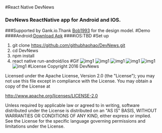 #React Native DevNews
### DevNews ReactNative app for Android and IOS.
###Supported by Gank.io.Thank [Bob1993](https://github.com/Bob1993/React-Native-Gank) for the design model. 
#Demo
####Android:[Download Apk](https://github.com/githubhaohao/DevNews/raw/master/rcf/app-debug.apk)
####iOS:TBD
#Set up
1. git clone https://github.com/githubhaohao/DevNews.git
2. cd DevNews
3. npm install
4. react native run-android/ios
#Gif
![img1](https://github.com/githubhaohao/DevNews/blob/master/rcf/img0.gif)
![img1](https://github.com/githubhaohao/DevNews/blob/master/rcf/img1.gif)
![img1](https://github.com/githubhaohao/DevNews/blob/master/rcf/img2.gif)
![img1](https://github.com/githubhaohao/DevNews/blob/master/rcf/img3.gif)
![img1](https://github.com/githubhaohao/DevNews/blob/master/rcf/img4.gif)
![img1](https://github.com/githubhaohao/DevNews/blob/master/rcf/img5.gif)
#License
Copyright 2016 DevNews

Licensed under the Apache License, Version 2.0 (the "License");
you may not use this file except in compliance with the License.
You may obtain a copy of the License at

   http://www.apache.org/licenses/LICENSE-2.0

Unless required by applicable law or agreed to in writing, software
distributed under the License is distributed on an "AS IS" BASIS,
WITHOUT WARRANTIES OR CONDITIONS OF ANY KIND, either express or implied.
See the License for the specific language governing permissions and
limitations under the License.
